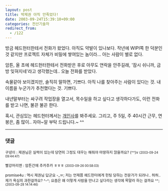 ```yaml
---
layout: post
title: 박제권 아직 안죽었다!
date: 2003-09-24T15:39:10+09:00
categories: 전산기술자
redirect_from:
  - /122
---
```


방금 헤드헌터한테서 전화가 왔었다. 아직도 약발이 있나보다. 작년에 WIPI쪽 한 덕분인 것 같지만 프로젝트 자체가 비밀에 쌓여있는 놈이라... 아는 사람이 별로 없다.

암튼, 올 초에 헤드헌터한테서 전화받은 후로 아무도 연락을 안주길래, '잠시 쉬니까, 금방 잊혀지네'라고 생각했는데.. 오늘 전화를 받았다.

속물같아 보이겠지만, 솔직히 말하면, 기쁘다. 아직 나를 찾아주는 사람이 있다는 것. 내이름을 누군가가 추천했다는 것. 기쁘다.

내년말부터는 싸구려 작업장을 열고서, 목수일을 하고 싶다고 생각하다가도, 이런 전화를 받고 나면, 불끈 불끈 한다.

혹시, 관심있는 헤드헌터께서는 <a href="/110">개인사</a>를 봐주세요. 그리고, 주 5일, 주 40시간 근무, 연봉은, 좀 많이.. 자아~알 부탁 드립니다.~ ^^

* * *

### 댓글



<!--- cmt:255 --->
<!--- mail: --->
<!--- parent:0 --->

<small class=comment>구녕이 : 제권님은 실력이 있는데 당연히 그정도 대우는 해줘야 마땅하지 않을까요? (^^)v <small>(2003-09-24 09:44:47)</small></small>


<!--- cmt:256 --->
<!--- mail: --->
<!--- parent:0 --->

<small class=comment>빨강머리앤 : 암튼간에 추카추카 ㅎㅎㅎ <small>(2003-09-26 00:58:03)</small></small>


<!--- cmt:257 --->
<!--- mail: --->
<!--- parent:0 --->

<small class=comment>promise4u : 역시 제권님 답군요 -_ㅠ; 저는 언제쯤 헤드헌터에게 헌팅 당하는 전문가가 되려나.. 허허.. 제가 욕심히 과한걸까요? ^-^; 요즘은 왜 이렇게 사람을 만나고 싶다라는 생각에 목말라 하는 걸까요 ^^; <small>(2003-09-28 14:14:46)</small></small>

